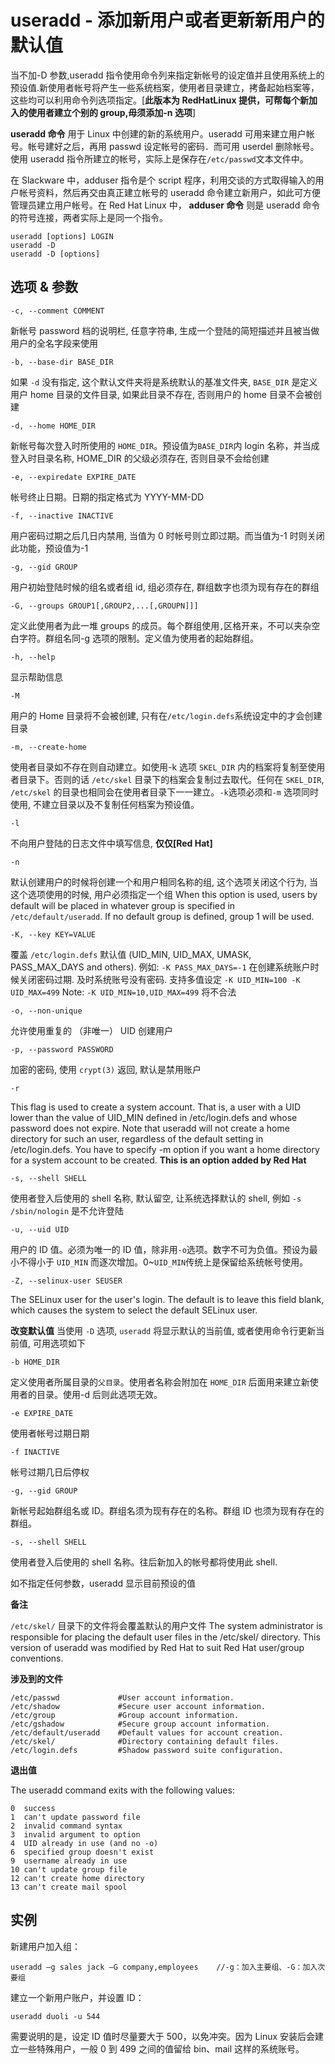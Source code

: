 # useradd - 添加新用户或者更新新用户的默认值

当不加-D 参数,useradd 指令使用命令列来指定新帐号的设定值并且使用系统上的预设值.新使用者帐号将产生一些系统档案，使用者目录建立，拷备起始档案等，这些均可以利用命令列选项指定。[**此版本为 RedHatLinux 提供，可帮每个新加入的使用者建立个别的 group,毋须添加-n 选项**]

**useradd 命令** 用于 Linux 中创建的新的系统用户。useradd 可用来建立用户帐号。帐号建好之后，再用 passwd 设定帐号的密码．而可用 userdel 删除帐号。使用 useradd 指令所建立的帐号，实际上是保存在`/etc/passwd`文本文件中。

在 Slackware 中，adduser 指令是个 script 程序，利用交谈的方式取得输入的用户帐号资料，然后再交由真正建立帐号的 useradd 命令建立新用户，如此可方便管理员建立用户帐号。在 Red Hat Linux 中， **adduser 命令** 则是 useradd 命令的符号连接，两者实际上是同一个指令。

```
useradd [options] LOGIN
useradd -D
useradd -D [options]
```

## 选项 & 参数

`-c, --comment COMMENT`

新帐号 password 档的说明栏, 任意字符串, 生成一个登陆的简短描述并且被当做用户的全名字段来使用

`-b, --base-dir BASE_DIR`

如果 `-d` 没有指定, 这个默认文件夹将是系统默认的基准文件夹, `BASE_DIR` 是定义用户 home 目录的文件目录, 如果此目录不存在, 否则用户的 home 目录不会被创建

`-d, --home HOME_DIR`

新帐号每次登入时所使用的 `HOME_DIR`。预设值为`BASE_DIR`内 login 名称，并当成登入时目录名称, HOME_DIR 的父级必须存在, 否则目录不会给创建

`-e, --expiredate EXPIRE_DATE`

帐号终止日期。日期的指定格式为 YYYY-MM-DD

`-f, --inactive INACTIVE`

用户密码过期之后几日内禁用, 当值为 0 时帐号则立即过期。而当值为-1 时则关闭此功能，预设值为-1

`-g, --gid GROUP`

用户初始登陆时候的组名或者组 id, 组必须存在, 群组数字也须为现有存在的群组

`-G, --groups GROUP1[,GROUP2,...[,GROUPN]]]`

定义此使用者为此一堆 groups 的成员。每个群组使用`,`区格开来，不可以夹杂空白字符。群组名同-g 选项的限制。定义值为使用者的起始群组。

`-h, --help`

显示帮助信息

`-M`

用户的 Home 目录将不会被创建, 只有在`/etc/login.defs`系统设定中的才会创建目录

`-m, --create-home`

使用者目录如不存在则自动建立。如使用-k 选项 `SKEL_DIR` 内的档案将复制至使用者目录下。否则的话 `/etc/skel` 目录下的档案会复制过去取代。任何在 `SKEL_DIR`, `/etc/skel` 的目录也相同会在使用者目录下一一建立。`-k`选项必须和`-m` 选项同时使用, 不建立目录以及不复制任何档案为预设值。

`-l`

不向用户登陆的日志文件中填写信息, **仅仅[Red Hat]**

`-n`

默认创建用户的时候将创建一个和用户相同名称的组, 这个选项关闭这个行为, 当这个选项使用的时候, 用户必须指定一个组
When this option is used, users by default will be placed in whatever group is specified in `/etc/default/useradd`. If no default group is defined, group 1 will be used.

`-K, --key KEY=VALUE`

覆盖 `/etc/login.defs` 默认值 (UID_MIN, UID_MAX, UMASK, PASS_MAX_DAYS and others).
例如: `-K PASS_MAX_DAYS=-1` 在创建系统账户时候关闭密码过期. 及时系统账号没有密码.
支持多值设定
`-K UID_MIN=100 -K UID_MAX=499`
Note: `-K UID_MIN=10,UID_MAX=499` 将不合法

`-o, --non-unique`

允许使用重复的 （非唯一） UID 创建用户

`-p, --password PASSWORD`

加密的密码, 使用 `crypt(3)` 返回, 默认是禁用账户

`-r`

This flag is used to create a system account. That is, a user with a UID lower than the value of UID_MIN defined in /etc/login.defs and whose password does not expire. Note that useradd will not create a home directory for such an user, regardless of the default setting in /etc/login.defs. You have to specify -m option if you want a home directory for a system account to be created. **This is an option added by Red Hat**

`-s, --shell SHELL`

使用者登入后使用的 shell 名称, 默认留空, 让系统选择默认的 shell, 例如 `-s /sbin/nologin` 是不允许登陆

`-u, --uid UID`

用户的 ID 值。必须为唯一的 ID 值，除非用`-o`选项。数字不可为负值。预设为最小不得小于 `UID_MIN` 而逐次增加。0~`UID_MIN`传统上是保留给系统帐号使用。

`-Z, --selinux-user SEUSER`

The SELinux user for the user's login. The default is to leave this
field blank, which causes the system to select the default SELinux
user.

**改变默认值**
当使用 `-D` 选项, `useradd` 将显示默认的当前值, 或者使用命令行更新当前值, 可用选项如下

`-b HOME_DIR`

定义使用者所属目录的`父目录`。使用者名称会附加在 `HOME_DIR` 后面用来建立新使用者的目录。使用-d 后则此选项无效。

`-e EXPIRE_DATE`

使用者帐号过期日期

`-f INACTIVE`

帐号过期几日后停权

`-g, --gid GROUP`

新帐号起始群组名或 ID。群组名须为现有存在的名称。群组 ID 也须为现有存在的群组。

`-s, --shell SHELL`

使用者登入后使用的 shell 名称。往后新加入的帐号都将使用此 shell.

如不指定任何参数，useradd 显示目前预设的值

**备注**

`/etc/skel/` 目录下的文件将会覆盖默认的用户文件
The system administrator is responsible for placing the default user files in the /etc/skel/ directory.
This version of useradd was modified by Red Hat to suit Red Hat user/group conventions.

**涉及到的文件**

```
/etc/passwd             #User account information.
/etc/shadow             #Secure user account information.
/etc/group              #Group account information.
/etc/gshadow            #Secure group account information.
/etc/default/useradd    #Default values for account creation.
/etc/skel/              #Directory containing default files.
/etc/login.defs         #Shadow password suite configuration.
```

**退出值**

The useradd command exits with the following values:

```
0  success
1  can't update password file
2  invalid command syntax
3  invalid argument to option
4  UID already in use (and no -o)
6  specified group doesn't exist
9  username already in use
10 can't update group file
12 can't create home directory
13 can't create mail spool
```

## 实例

新建用户加入组：

```
useradd –g sales jack –G company,employees    //-g：加入主要组、-G：加入次要组
```

建立一个新用户账户，并设置 ID：

```
useradd duoli -u 544
```

需要说明的是，设定 ID 值时尽量要大于 500，以免冲突。因为 Linux 安装后会建立一些特殊用户，一般 0 到 499 之间的值留给 bin、mail 这样的系统账号。
